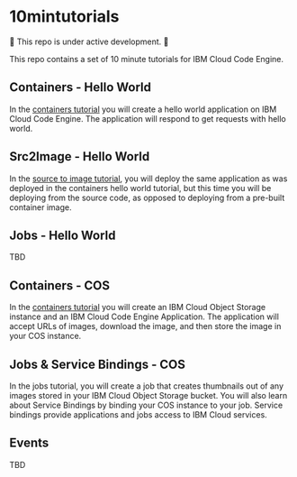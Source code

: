 # 10mintutorials

:construction: This repo is under active development. :construction:

This repo contains a set of 10 minute tutorials for IBM Cloud Code Engine. 

## Containers - Hello World
In the [containers tutorial](containers-hello/README.md) you will create a hello world application on IBM Cloud Code Engine. The application will respond to get requests with hello world.

## Src2Image - Hello World
In the [source to image tutorial](source-image-hello/README.md), you will deploy the same application as was deployed in the containers hello world tutorial, but this time you will be deploying from the source code, as opposed to deploying from a pre-built container image.

## Jobs - Hello World
TBD

## Containers - COS
In the [containers tutorial](container/README.md) you will create an IBM Cloud Object Storage instance and an IBM Cloud Code Engine Application. The application will accept URLs of images, download the image, and then store the image in your COS instance.

## Jobs & Service Bindings - COS
In the jobs tutorial, you will create a job that creates thumbnails out of any images stored in your IBM Cloud Object Storage bucket. You will also learn about Service Bindings by binding your COS instance to your job. Service bindings provide applications and jobs access to IBM Cloud services.


## Events
TBD